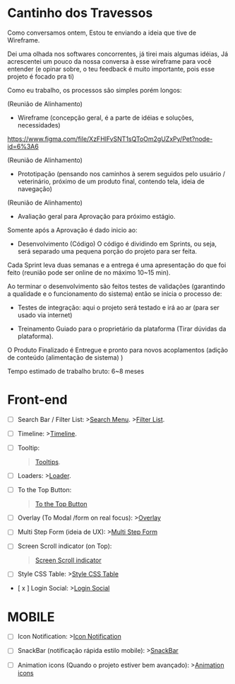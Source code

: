 # Cantinho dos Travessos

Como conversamos ontem,
Estou te enviando a ideia que tive de Wireframe.

Dei uma olhada nos softwares concorrentes, já tirei mais algumas idéias,
Já acrescentei um pouco da nossa conversa à esse wireframe para você entender (e opinar sobre, o teu feedback é muito importante, pois esse projeto é focado pra ti)

Como eu trabalho, os processos são simples porém longos:

(Reunião de Alinhamento) 
- Wireframe (concepção geral, é a parte de idéias e soluções, necessidades)

https://www.figma.com/file/XzFHlFvSNT1sQToOm2gUZxPy/Pet?node-id=6%3A6  

(Reunião de Alinhamento)    
- Prototipação (pensando nos caminhos à serem seguidos pelo usuário / veterinário, próximo de um produto final, contendo tela, ideia de navegação) 

(Reunião de Alinhamento)  
- Avaliação geral para Aprovação para próximo estágio.

Somente após a Aprovação é dado inicio ao:

- Desenvolvimento (Código)
O código é dividindo em Sprints, ou seja, será separado uma pequena porção do projeto para ser feita.

Cada Sprint leva duas semanas e a entrega é uma apresentação do que foi feito 
(reunião pode ser online de no máximo 10~15 min).

Ao terminar o desenvolvimento são feitos testes de validações (garantindo a qualidade e o funcionamento do sistema) então se inicia o processo de:
- Testes de integração: aqui o projeto será testado e irá ao ar (para ser usado via internet)

- Treinamento Guiado para o proprietário da plataforma (Tirar dúvidas da plataforma).

O Produto Finalizado é Entregue e pronto para novos acoplamentos (adição de conteúdo (alimentação de sistema) )

Tempo estimado de trabalho bruto: 6~8 meses

# Front-end
  
- [ ] Search Bar / Filter List:
       >[Search Menu](https://www.w3schools.com/howto/howto_js_search_menu.asp). 
       >[Filter List](https://www.w3schools.com/howto/howto_js_filter_lists.asp). 

- [ ] Timeline:
       >[Timeline](https://www.w3schools.com/howto/howto_css_timeline.asp).

- [ ]  Tooltip:
      >[Tooltips](https://www.w3schools.com/howto/howto_css_tooltip.asp).

- [ ] Loaders:
      >[Loader](https://www.w3schools.com/howto/howto_css_loader.asp).

 - [ ] To the Top Button:
      >[To the Top Button](https://www.w3schools.com/howto/howto_js_scroll_to_top.asp)

- [ ] Overlay (To Modal /form on real focus):
      >[Overlay](https://www.w3schools.com/howto/howto_css_overlay.asp)

- [ ] Multi Step Form (ideia de UX):
      >[Multi Step Form](https://www.w3schools.com/howto/howto_js_form_steps.asp)

 - [ ] Screen Scroll indicator (on Top):
      >[Screen Scroll indicator](https://www.w3schools.com/howto/howto_js_scroll_indicator.asp)

- [ ] Style CSS Table:
      >[Style CSS Table](https://www.w3schools.com/howto/tryit.asp?filename=tryhow_css_table_zebra)

- [ x ] Login Social:
      >[Login Social](https://www.w3schools.com/howto/howto_css_social_login.asp)


# MOBILE
- [ ] Icon Notification:
      >[Icon Notification](https://www.w3schools.com/howto/howto_css_notification_button.asp)

- [ ] SnackBar (notificação rápida estilo mobile):
      >[SnackBar](https://www.w3schools.com/howto/howto_js_snackbar.asp)

- [ ] Animation icons (Quando o projeto estiver bem avançado):
      >[Animation icons](https://www.w3schools.com/howto/howto_js_animate_icons.asp)
